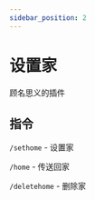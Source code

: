 ```yaml
---
sidebar_position: 2
---
```


# 设置家

顾名思义的插件

## 指令

`/sethome` - 设置家

`/home` - 传送回家

`/deletehome` - 删除家